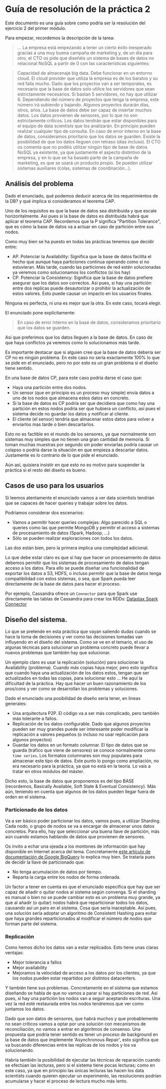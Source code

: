 # Guía de resolución de la práctica 2

Este documento es una guía sobre como podría ser la resolución del ejercicio 2 del primer módulo. 

Para empezar, recordemos la descripción de la tarea: 

> ...
> La empresa está empezando a tener un cierto éxito inesperado gracias a una muy buena campaña de marketing y, de un día para otro, el CTO os pide que diseñéis un sistema de bases de datos no relacional NoSQL a partir de 0 con las características siguientes:

> Capacidad de almacenaje big data.
> Debe funcionar en un entorno cloud. El cloud provider que utiliza la empresa es de los baratos y su red falla mucho.
> Dado que los proyectos van a ser temporales, es necesario que la base de datos solo utilice los servidores que sean estrictamente necesarios. Si bastan 5 servidores, no hay que utilizar 6. Dependiendo del número de proyectos que tenga la empresa, este número irá subiendo y bajando.
> Algunos proyectos durarán días, otros, años.
> La base de datos debe ser capaz de insertar muchos datos.
> Los datos provienen de sensores, por lo que no son estrictamente críticos.
> Los datos tendrán que estar disponibles para el equipo de data scientists que los analizarán. En principio pueden realizar cualquier tipo de consulta.
> En caso de error interno en la base de datos, consideramos prioritario que los datos se guarden.
> Existe la posibilidad de que los datos lleguen con retraso (días incluso).
> El CTO os comenta que no podéis utilizar ningún tipo de base de datos NoSQL ya existente, ya que justamente el aspecto distintivo de la empresa, y en lo que se ha basado parte de la campaña de marketing, es que se usará un producto propio. Se pueden utilizar sistemas auxiliares (colas, sistemas de coordinación...).

## Análisis del problema

Dado el enunciado, qué podemos deducir acerca de los requerimientos de la DB? y qué implica si consideramos el teorema CAP. 

Uno de los requisitos es que la base de datos sea distribuida y que escale horizontalmente. Así pues si la base de datos es distribuida habrá que aplicar el teorema CAP. Recordemos que la P significa "Partition Tolerance", que es cómo la base de datos va a actuar en caso de partición entre sus nodos. 

Como muy bien se ha puesto en todas las prácticas tenemos que decidir entre: 

* AP. Potenciar la Availability: Significa que la base de datos facilita el hecho que aunque haya particiones continua operando como si no estuvieran. Más tarde, cuando las particiones de red estén solucionadas ya veremos como solucionamos los conflictos (si los hay) 
* CP. Potenciar la Consistency: Significa que la base de datos prefiere asegurar que los datos son correctos. Así pues, si hay una partición entre dos replicas puede desautorizar o prohibir la actualización de estos valores. Esto puede causar un impacto en los usuarios finales. 

Ninguna es perfecta, ni una es mejor que la otra. En este caso, tocará elegir. 

El enunciado pone explícitamente: 

> En caso de error interno en la base de datos, consideramos prioritario que los datos se guarden.

Así que preferimos que los datos lleguen a la base de datos. En caso de que haya conflictos ya veremos como lo solucionamos más tarde. 

Es importante destacar que si alguien cree que la base de datos debería ser CP no es ningún problema. En este caso no sería exactamente 100% lo que se pide en el enunciado, pero no por esto es un gran problema si el diseño tiene sentido. 

En una base de datos CP, para este caso podría darse el caso que: 

* Haya una partición entre dos nodos. 
* Un sensor (que en principio es un proceso muy simple) envía datos a uno de los nodos que almacena estos datos en concreto. 
* Si la base de datos es CP podría ser que decidiera que como hay una partición en estos nodos podría ser que hubiera un conflicto, así pues el sistema decide no guardar los datos y notificar al cliente. 
* El cliente (el sensor) tendría que almacenar estos datos para volver a enviarlos mas tarde o bien descartarlos. 

Esto no es factible en el mundo de los sensores, ya que normalmente son sistemas muy simples que no tienen una gran cantidad de memoria. Si toman muchas muestras por segundo sin poder enviarlas podría causar un colapso o podría darse la situación en que empieza a descartar datos. Justamente es lo contrario de lo que pide el enunciado. 

Aún así, quisiera insistir en que esto no es motivo para suspender la práctica si el resto del diseño es bueno.

## Casos de uso para los usuarios

Si leemos atentamente el enunciado vamos a ver data scientists tendrían que se capaces de hacer queries y trabajar sobre los datos. 

Podríamos considerar dos escenarios: 

* Vamos a permitir hacer queries complejas: Algo parecido a SQL o queries como las que permite MongoDB y permitir el acceso a sistemas de procesamiento de datos (Spark, Hadoop, ...) 
* Sólo se pueden realizar exploraciones con todos los datos. 

Las dos están bien, pero la primera implica una complejidad adicional. 

Lo que debe estar claro es que si hay que hacer un procesamiento de datos debemos permitir que los sistemas de procesamiento de datos tengan acceso a los datos. Para ello se puede diseñar una funcionalidad de exportar los datos a S3, HDFS, o incluso permitir que la base de datos tenga compatibilidad con estos sistemas, o sea, que Spark pueda leer directamente de la base de datos para hacer el proceso. 

Por ejemplo, Cassandra ofrece un `Connector` para que Spark use directamente las tablas de Cassandra para crear los RDDs: [Datastax Spark Connector](https://github.com/datastax/spark-cassandra-connector)


## Diseño del sistema. 

Lo que se pretende en esta práctica que vayan saliendo dudas cuando se hace la toma de decisiones y ver como las decisiones tomadas van influyendo en el diseño del sistema. Como se ve en el temario, el uso de algunas técnicas para solucionar un problema concreto puede llevar a nuevos problemas que también hay que solucionar. 

Un ejemplo claro es usar la replicación (solución) para solucionar la Availability (problema). Cuando más copias haya mejor, pero esto significa que cuando haya una actualización de los datos estos, tengan que ser actualizados en todas las copias, para solucionar esto ... He aquí la dificultad de la práctica. Hay que hacer un buen razonamiento de los pros/cons y ver como se desarrollan los problemas y soluciones. 

Dado el enunciado una posibilidad de diseño sería tener, en lineas generales: 

* Una arquitectura P2P. El código va a ser más complicado, pero también más tolerante a fallos. 
* Replicación de los datos configurable. Dado que algunos proyectos pueden ser muy grandes puede ser interesante poder modificar la replicación a valores pequeños (o incluso no usar replicación para algunos proyectos) 
* Guardar los datos en un formato columnar. El tipo de datos que se guarda (tráfico que viene de sensores) se conoce normalmente como `time series`. Los formatos columnares son muy populares para almacenar este tipo de datos. Este punto lo pongo como ampliación, no era necesario para la práctica, ya que no está en la teoría. Lo vais a tratar en otros módulos del máster. 

Dicho esto, la base de datos que proponemos es del tipo BASE (recordemos, Basically Available, Soft State & Eventual Consistency). Más aún, teniendo en cuenta que algunos de los datos pueden llegar fuera de orden en el sistema. 

### Particionado de los datos

Va a ser básico poder particionar los datos, vamos pues, a utilizar Sharding. Cada nodo, o grupo de nodos se va a encargar de almacenar unos datos concretos. Para ello, hay que seleccionar una buena llave de partición, más aún cuando estamos hablando de datos que provienen de sensores. 

Os invito a echar una ojeada a los montones de información que hay disponible en Internet acerca del tema. Concretamente [este artículo de documentación de Google BigQuery](https://cloud.google.com/bigtable/docs/schema-design-time-series) lo explica muy bien. Se trataría pues de decidir la llave de particionado que: 

* No tenga acumulación de datos por tiempo. 
* Reparta la carga entre los nodos de forma ordenada. 

Un factor a tener en cuenta es que el enunciado especifica que hay que ser capaz de añadir o quitar nodos al sistema según convenga. Si el sharding es manual o bien no se puede cambiar esto es un problema muy grande, ya que al añadir (o quitar) nodos habrá que reparticionar todos los datos, causando así un paro en el sistema. Cosa que sería inaceptable. Así pues, una solución sería adoptar un algoritmo de Consistent Hashing para evitar que haya grandes reparticionados al modificar el número de nodos que forman parte del sistema. 

### Replicación

Como hemos dicho los datos van a estar replicados. Esto tiene unas claras ventajas: 

* Mejor tolerancia a fallos
* Mejor availability
* Mejoramos la velocidad de acceso a los datos por los clientes, ya que los nodos pueden estar repartidos por distintos datacenters. 

Y también tiene sus problemas. Concretamente en el sistema que estamos diseñando se habla de que no vamos a parar si hay particiones de red. Así pues, si hay una partición los nodos van a seguir aceptando escrituras. Una vez la red esté restaurada entre los nodos tendremos que ver como juntamos los datos. 

Dado que son datos de sensores, que habrá muchos y que probablemente no sean críticos vamos a optar por una solución con mecanismos de reconciliación, no vamos a entrar en algoritmos de consenso. Una propuesta que podría tener sentido es tener un proceso de background en la base de datos que implemente 'Asynchronous Repair', esto significa que va buscando diferencias entre las replicas de los nodos y los va solucionando. 

Habría también la posibilidad de ejecutar las técnicas de reparación cuando se efectúan las lecturas, pero si el sistema tiene pocas lecturas; como en este caso, ya que en principio las únicas lecturas las hacen los data scientists cuando quieren ejecutar un experimento, las resoluciones podrían acumularse y hacer el proceso de lectura mucho más lento.

